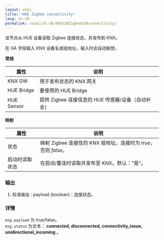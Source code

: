 ```yaml
---
layout: wiki
title: "HUE Zigbee connectivity"
lang: zh-CN
permalink: /wiki/zh-CN-HUE%20Zigbee%20connectivity/
---
```

该节点从 HUE 设备读取 Zigbee 连接状态，并发布到 KNX。

在 GA 字段输入 KNX 设备名或组地址，输入时会自动联想。

**常规**

|属性|说明|
|--|--|
| KNX GW | 用于发布状态的 KNX 网关 |
| HUE Bridge | 要使用的 HUE Bridge |
| HUE Sensor | 提供 Zigbee 连接信息的 HUE 传感器/设备（自动补全） |

**映射**

|属性|说明|
|--|--|
| 状态 | 映射 Zigbee 连接性的 KNX 组地址。连接时为 _true_，否则 _false_。|
| 启动时读取状态 | 在启动/重连时读取并发布至 KNX。默认："是”。|

### 输出

1. 标准输出
   : payload (boolean)：连接状态。

### 详情

`msg.payload` 为 true/false。\
`msg.status` 为文本： **connected, disconnected, connectivity\_issue, unidirectional\_incoming** 。
